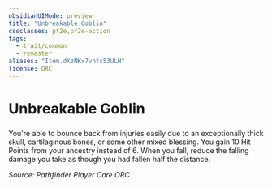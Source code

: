 ```yaml
---
obsidianUIMode: preview
title: "Unbreakable Goblin"
cssclasses: pf2e,pf2e-action
tags:
  - trait/common
  - remaster
aliases: "Item.dXzNKx7vhfc53ULH"
license: ORC
---
```

# Unbreakable Goblin

### 






You're able to bounce back from injuries easily due to an exceptionally thick skull, cartilaginous bones, or some other mixed blessing. You gain 10 Hit Points from your ancestry instead of 6. When you fall, reduce the falling damage you take as though you had fallen half the distance.

*Source: Pathfinder Player Core*
*ORC*